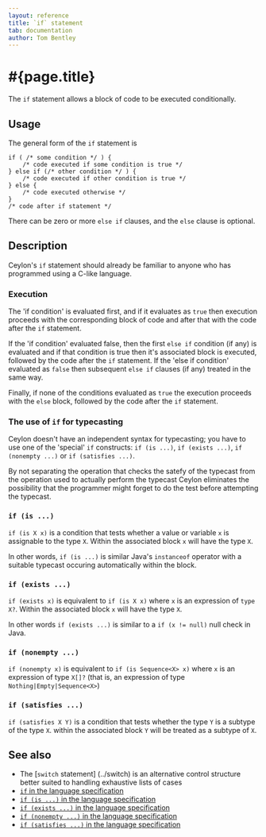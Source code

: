 ```yaml
---
layout: reference
title: `if` statement
tab: documentation
author: Tom Bentley
---
```


# #{page.title}

The `if` statement allows a block of code to be executed conditionally.

## Usage 

The general form of the `if` statement is


    if ( /* some condition */ ) {
        /* code executed if some condition is true */
    } else if (/* other condition */ ) {
        /* code executed if other condition is true */
    } else {
        /* code executed otherwise */
    }
    /* code after if statement */

There can be zero or more `else if` clauses, and the `else` clause is optional.

## Description

Ceylon's `if` statement should already be familiar to anyone who has programmed 
using a C-like language.

### Execution

The 'if condition' is evaluated first, and if it evaluates as `true` then 
execution proceeds with the corresponding block of code and after that 
with the code after the `if` statement. 

If the 'if condition' evaluated false, then the first `else if` condition 
(if any) is evaluated and if that condition is true then it's associated 
block is executed, followed by the 
code after the `if` statement. If the 'else if condition' evaluated as 
`false` then subsequent `else if` clauses (if any) treated in the same way.

Finally, if none of the conditions evaluated as `true` the execution proceeds 
with the `else` block, followed by the code after the `if` statement.

### The use of `if` for typecasting

Ceylon doesn't have an independent syntax for typecasting; you have 
to use one of the 'special' `if` constructs: 
`if (is ...)`, `if (exists ...)`, `if (nonempty ...)` or `if (satisfies ...)`. 

By not separating the operation that checks the satefy of the typecast from 
the operation used to actually perform the typecast Ceylon eliminates the 
possibility that the programmer might forget to do the test before attempting 
the typecast.

### `if (is ...)`

`if (is X x)` is a condition that tests whether a value or variable `x` is 
assignable to the type `X`. Within the associated block `x` will have the 
type `X`. 

In other words, `if (is ...)` is similar Java's `instanceof` operator
with a suitable typecast occuring automatically within the block. 

### `if (exists ...)`

`if (exists x)` is equivalent to `if (is X x)` where `x` is an expression 
of `type X?`. Within the associated block `x` will have the type `X`.

In other words `if (exists ...)` is similar to a `if (x != null)` null check in 
Java.

### `if (nonempty ...)`

`if (nonempty x)` is equivalent to `if (is Sequence<X> x)` where `x` is 
an expression of type `X[]?` (that is, an expression of type 
`Nothing|Empty|Sequence<X>`)

### `if (satisfies ...)`

`if (satisfies X Y)` is a condition that tests whether the type `Y` is a 
subtype of the type `X`. within the associated block `Y` will be treated 
as a subtype of `X`.

## See also

* The [`switch` statement] (../switch) is an alternative control structure
  better suited to handling exhaustive lists of cases
* [`if` in the language specification](#{site.urls.spec}#ifelse)
* [`if (is ...)` in the language specification](#{site.urls.spec}#assignabilityexistencenonemptinessconditions)
* [`if (exists ...)` in the language specification](#{site.urls.spec}#assignabilityexistencenonemptinessconditions)
* [`if (nonempty ...)` in the language specification](#{site.urls.spec}#assignabilityexistencenonemptinessconditions)
* [`if (satisfies ...)` in the language specification](#{site.urls.spec}#subtypeconditions)

